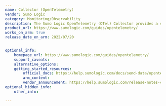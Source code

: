 ```yaml
---
name: Collector (OpenTelemetry)
vendor: Sumo Logic
category: Monitoring/Observability
description: The Sumo Logic OpenTelemetry (OTel) Collector provides a single unified agent to send logs, metrics, traces, and metadata for Observability to Sumo Logic.
product_url: https://www.sumologic.com/guides/opentelemetry/
works_on_arm: true
release_date_on_arm: 2022/07/20


optional_info:
    homepage_url: https://www.sumologic.com/guides/opentelemetry/
    support_caveats:
    alternative_options:
    getting_started_resources:
        official_docs: https://help.sumologic.com/docs/send-data/opentelemetry-collector/install-collector/linux/
        arm_content:
        vendor_announcement: https://help.sumologic.com/release-notes-collector/2022/12/31/#july-20-2022-19403-1
optional_hidden_info:
    other_info: 

---
```

